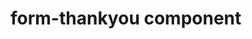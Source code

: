 # form-thankyou component

<!-- replace with (functional) description of form-thankyou component -->